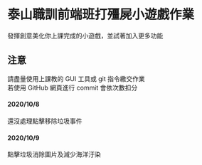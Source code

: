 # 泰山職訓前端班打殭屍小遊戲作業
發揮創意美化你上課完成的小遊戲，並試著加入更多功能  

## 注意
請盡量使用上課教的 GUI 工具或 git 指令繳交作業  
若使用 GitHub 網頁進行 commit 會依次數扣分

#### 2020/10/8
還沒處理點擊移除垃圾事件

#### 2020/10/9
點擊垃圾消除圖片及減少海洋汙染

